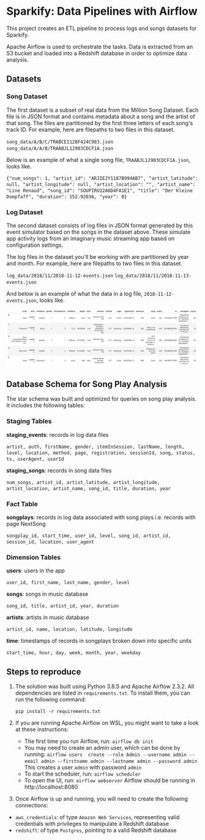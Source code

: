 # Sparkify: Data Pipelines with Airflow

This project creates an ETL pipeline to process logs and songs datasets for Sparkify.

Apache Airflow is used to orchestrate the tasks. Data is extracted from an S3 bucket and loaded into a Redshift database in order to optimize data analysis. 

## Datasets

### Song Dataset

The first dataset is a subset of real data from the Million Song Dataset. Each file is in JSON format and contains metadata about a song and the artist of that song. The files are partitioned by the first three letters of each song's track ID. For example, here are filepaths to two files in this dataset.

`song_data/A/B/C/TRABCEI128F424C983.json`
`song_data/A/A/B/TRAABJL12903CDCF1A.json`

Below is an example of what a single song file, `TRAABJL12903CDCF1A.json`, looks like.

```
{"num_songs": 1, "artist_id": "ARJIE2Y1187B994AB7", "artist_latitude": null, "artist_longitude": null, "artist_location": "", "artist_name": "Line Renaud", "song_id": "SOUPIRU12A6D4FA1E1", "title": "Der Kleine Dompfaff", "duration": 152.92036, "year": 0}
```

### Log Dataset

The second dataset consists of log files in JSON format generated by this event simulator based on the songs in the dataset above. These simulate app activity logs from an imaginary music streaming app based on configuration settings.

The log files in the dataset you'll be working with are partitioned by year and month. For example, here are filepaths to two files in this dataset.

`log_data/2018/11/2018-11-12-events.json`
`log_data/2018/11/2018-11-13-events.json`

And below is an example of what the data in a log file, `2018-11-12-events.json`, looks like.

![log dataset preview](/images/log-data.png)

## Database Schema for Song Play Analysis

The star schema was built and optimized for queries on song play analysis. It includes the following tables:

### Staging Tables
 **staging_events**: records in log data files
    
    artist, auth, firstName, gender, itemInSession, lastName, length, level, location, method, page, registration, sessionId, song, status, ts, userAgent, userId
 **staging_songs**: records in song data files
    
    num_songs, artist_id, artist_latitude, artist_longitude, artist_location, artist_name, song_id, title, duration, year

### Fact Table

**songplays**: records in log data associated with song plays i.e. records with page NextSong

    songplay_id, start_time, user_id, level, song_id, artist_id, session_id, location, user_agent

### Dimension Tables

**users**: users in the app
        
    user_id, first_name, last_name, gender, level
**songs**: songs in music database
    
    song_id, title, artist_id, year, duration
**artists**: artists in music database
    
    artist_id, name, location, latitude, longitude
**time**: timestamps of records in songplays broken down into specific units
    
    start_time, hour, day, week, month, year, weekday

## Steps to reproduce

1. The solution was built using Python 3.8.5 and Apache Airflow 2.3.2. All dependencies are listed in `requirements.txt`.
To install them, you can run the following command:
    ```
    pip install -r requirements.txt
    ```

2. If you are running Apache Airflow on WSL, you might want to take a look at these instructions:
    - The first time you run Airflow, run: `airflow db init`
    - You may need to create an admin user, which can be done by running:
        `airflow users  create --role Admin --username admin --email admin --firstname admin --lastname admin --password admin`
        This creates a user `admin` with password `admin`
    - To start the scheduler, run: `airflow scheduler`
    - To open the UI, run: `airflow webserver`
    Airflow should be running in http://localhost:8080

3. Once Airflow is up and running, you will need to create the following connections:
- `aws_credentials`: of type `Amazon Web Services`, representing valid credentials with privileges to manipulate a Redshift database
- `redshift`: of type `Postgres`, pointing to a valid Redshift database
